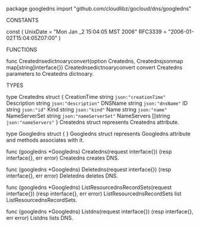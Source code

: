 package googledns
    import "github.com/cloudlibz/gocloud/dns/googledns"


CONSTANTS

const (
    UnixDate = "Mon Jan _2 15:04:05 MST 2006"
    RFC3339  = "2006-01-02T15:04:05Z07:00"
)

FUNCTIONS

func Creatednsedictnoaryconvert(option Createdns, Creatednsjsonmap map[string]interface{})
    Creatednsedictnoaryconvert convert Createdns parameters to Createdns
    dictnoary.

TYPES

type Createdns struct {
    CreationTime  string   `json:"creationTime"`
    Description   string   `json:"description"`
    DNSName       string   `json:"dnsName"`
    ID            string   `json:"id"`
    Kind          string   `json:"kind"`
    Name          string   `json:"name"`
    NameServerSet string   `json:"nameServerSet"`
    NameServers   []string `json:"nameServers"`
}
    Createdns struct represents Createdns attribute.

type Googledns struct {
}
    Googledns struct represents Googledns attribute and methods associates
    with it.

func (googledns *Googledns) Createdns(request interface{}) (resp interface{}, err error)
    Createdns creates DNS.

func (googledns *Googledns) Deletedns(request interface{}) (resp interface{}, err error)
    Deletedns deletes DNS.

func (googledns *Googledns) ListResourcednsRecordSets(request interface{}) (resp interface{}, err error)
    ListResourcednsRecordSets list ListResourcednsRecordSets.

func (googledns *Googledns) Listdns(request interface{}) (resp interface{}, err error)
    Listdns lists DNS.


